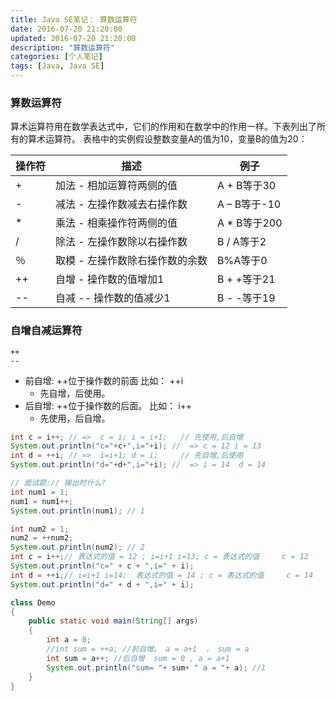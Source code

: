 ```yaml
---
title: Java SE笔记： 算数运算符
date: 2016-07-20 21:20:00
updated: 2016-07-20 21:20:00
description: "算数运算符"
categories: [个人笔记]
tags: [Java, Java SE]
---
```


### 算数运算符
算术运算符用在数学表达式中，它们的作用和在数学中的作用一样。下表列出了所有的算术运算符。 表格中的实例假设整数变量A的值为10，变量B的值为20：

|操作符 |描述	                         |例子
|------|-----------------------------|-----------
|+	   |加法 - 相加运算符两侧的值	     |A + B等于30
|-	   |减法 - 左操作数减去右操作数	     |A – B等于-10
|*	   |乘法 - 相乘操作符两侧的值	     |A * B等于200
|/	   |除法 - 左操作数除以右操作数	     |B / A等于2
|％	   |取模 - 左操作数除右操作数的余数	 |B%A等于0
|++	   |自增 - 操作数的值增加1	         |B + +等于21
|--	   |自减 -- 操作数的值减少1	         |B - -等于19
### 自增自减运算符
```
++
--
```

- 前自增: ++位于操作数的前面 比如： ++i
  - 先自增，后使用。
- 后自增: ++位于操作数的后面。 比如： i++
  - 先使用，后自增。

```java
int c = i++; // =>  c = i; i = i+1;   // 先使用,后自增
System.out.println("c="+c+",i="+i); //  => c = 12 i = 13
int d = ++i; // =>  i=i+1; d = i;     // 先自增,后使用
System.out.println("d="+d+",i="+i); //  => i = 14  d = 14 

// 面试题:// 输出时什么?
int num1 = 1;
num1 = num1++;
System.out.println(num1); // 1

int num2 = 1;
num2 = ++num2;
System.out.println(num2); // 2
int c = i++;// 表达式的值 = 12 ; i=i+1 i=13; c = 表达式的值     c = 12
System.out.println("c=" + c + ",i=" + i);
int d = ++i;// i=i+1 i=14;  表达式的值 = 14 ; c = 表达式的值     c = 14
System.out.println("d=" + d + ",i=" + i);
```
```java
class Demo
{
    public static void main(String[] args)
    {
        int a = 0;
        //int sum = ++a; //前自增。 a = a+1  ， sum = a
        int sum = a++; //后自增  sum = 0 , a = a+1
        System.out.println("sum= "+ sum+ " a = "+ a); //1 
    }
}
```
